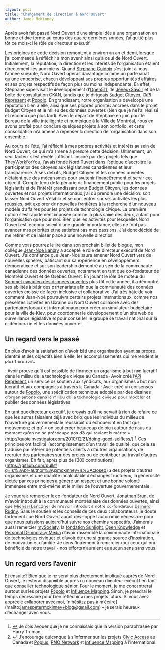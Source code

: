 ```yaml
---
layout: post
title: "Changement de direction à Nord Ouvert"
author: James McKinney
---
```

Après avoir fait passé Nord Ouvert d’une simple idée à une organisation en bonne et due forme au cours des quatre dernières années, j’ai quitté plus tôt ce mois-ci le rôle de directeur exécutif.
 
Les origines de cette décision remontent à environ un an et demi, lorsque j’ai commencé à réfléchir à mon avenir ainsi qu’à celui de Nord Ouvert. Initialement, la réputation, la direction et les intérêts de l’organisation étaient directement liés aux miens. Quand [Stéphane Guidoin](https://twitter.com/hoedic) s’est joint à nous l’année suivante, Nord Ouvert opérait davantage comme un partenariat qu’une entreprise, chacun développant ses propres opportunités d’affaires et ses projets respectifs de façon plus ou moins indépendante. En effet, Stéphane supervisait le développement d’[Open511](http://www.open511.org/), de [JeVeuxSavoir](http://www.opennorth.ca/2015/06/15/je-veux-savoir-the-end-of-a-great-journey.html) et de la boîte de consultation CKAN, tandis que je dirigeais [Budget Citoyen](http://www.budgetcitoyen.com/), l’[API Represent](https://represent.opennorth.ca/) et [Popolo](http://www.popoloproject.com/). En grandissant, notre organisation a développé une réputation bien à elle, ainsi que ses propres priorités ancrées dans le projet Budget Citoyen et le milieu des données ouvertes (bien que je ne l’ai réalisé et reconnu que plus tard). Avec le départ de Stéphane en juin pour le Bureau de la ville intelligente et numérique à la Ville de Montréal, nous en avons profité pour conclure quelques projets à son portfolio, et cette consolidation m’a amené à repenser la direction de l’organisation dans son ensemble.
 
Au cours de l’été, j’ai réfléchi à mes propres activités et intérêts au sein de Nord Ouvert, ce qui m’a amené à prendre cette décision. Ultimement, un seul facteur s’est révélé suffisant. Inspiré par des projets tels que [TheyWorkForYou](http://www.theyworkforyou.com/), j’avais fondé Nord Ouvert dans l’optique d’accroitre la participation des citoyens aux législatures canadiennes et leur transparence. À ses débuts, Budget Citoyen et les données ouvertes n’étaient que des mécanismes pour soutenir financièrement et servir cet objectif. Compte tenu de la pénurie de financement public pour les projets législatifs et de l’intérêt grandissant pour Budget Citoyen, les données ouvertes et nos projets internationaux, j’ai dû prendre une décision: soit laisser Nord Ouvert s’établir et se concentrer sur ses activités les plus réussies, soit explorer de nouvelles frontières à la recherche d’un nouveau modèle d’affaires pour les projets de technologie civique. La première option s’est rapidement imposée comme la plus saine des deux, autant pour l’organisation que pour moi. Bien que les activités pour lesquelles Nord Ouvert est reconnu soient d’une grande importance, elles ne font pas avancer mes priorités et ne satisfont pas mes passions. J’ai donc décidé de me retirer et de laisser place à une nouvelle direction.
 
Comme vous pourrez le lire dans son prochain billet de blogue, mon collègue [Jean-Noé Landry](https://www.linkedin.com/in/jeannoelandry) a accepté le rôle de directeur exécutif de Nord Ouvert. J’ai confiance que Jean-Noé saura amener Nord Ouvert vers de nouvelles sphères, bâtissant sur sa expérience en développement démocratique et sur son leadership démontré au sein de la communauté canadienne des données ouvertes, notamment en tant que co-fondateur de Montréal Ouvert et de Québec Ouvert. En jouant le rôle de moteur du [Sommet canadien des données ouvertes](http://opendatasummit.ca/fr/) plus tôt cette année, il a démontré ses abilités à bâtir des partenariats afin que la communauté des données ouvertes croisse de façon inclusive et collaborative. J’ai très hâte de voir comment Jean-Noé poursuivra certains projets internationaux, comme nos présentes activités en Ukraine où Nord Ouvert collabore avec des partenaires locaux et internationaux pour créer un simulateur budgétaire pour la ville de Kiev, pour coordonner le développement d’un site web de surveillance législative et pour conseiller le groupe de travail national sur la e-démocratie et les données ouvertes.

 
## Un regard vers le passé
 
En plus d’avoir la satisfaction d’avoir bâti une organisation ayant sa propre identité et des objectifs bien à elle, les accomplissements qui me rendent le plus fiers sont:
 
·      Avoir prouvé qu’il est possible de financer un organisme à but non lucratif dans le milieu de la technologie civique au Canada
·    Avoir créé l’[API Represent](https://represent.opennorth.ca/), un service de soutien aux syndicats, aux organismes à but non lucratif et aux compagnies à travers le Canada
·      Avoir créé un consensus autour de [Popolo](http://www.popoloproject.com/), une spécification technique adoptée par des dizaines d’organisations dans le milieu de la technologie civique pour modeler et publier des données législatives
 
En tant que directeur exécutif, je croyais qu’il ne servait à rien de refaire ce que les autres faisaient déjà avec brio; que les individus du milieu de l’ouverture gouvernementale réussiront ou échoueront en tant que mouvement; et qu’ « on peut créer beaucoup de bien autour de nous du moment qu’on ne se préoccupe pas d’à qui revient le mérite » (http://quoteinvestigator.com/2010/12/21/doing-good-selfless/) <sup id="ref-1">[1](#fn-1)</sup>. Ces principes ont facilité l’accomplissement d’un travail de qualité, que cela se traduise par référer de potentiels clients à d’autres organisations, de recruter des partenaires sur des projets ou de contribuer au travail d’autres organismes. En fait, après plus de [300 contributions] (https://github.com/pulls?q=is%3Apr+author%3Ajpmckinney+is%3Aclosed) à des projets d’autres organismes et une quantité incalculable d’échanges fructueux, la générosité dictée par ces principes a généré un respect et une bonne volonté immenses entre moi-même et le milieu de l’ouverture gouvernementale.

Je voudrais remercier le co-fondateur de Nord Ouvert, [Jonathan Brun](https://twitter.com/jonathanbrun), de m’avoir introduit à la communauté montréalaise des données ouvertes, ainsi que [Michael Lenczner](https://twitter.com/mlenc) de m’avoir introduit à notre co-fondateur [Bernard Rudny](https://twitter.com/brudny). Sans le soutien et les conseils de ces deux collaborateurs, je doute fortement que Nord Ouvert aurait développé l’autonomie nécessaire pour que nous puissions aujourd’hui suivre nos chemins respectifs. J’aimerais aussi remercier [mySociety](https://www.mysociety.org/), la [fondation Sunlight](http://sunlightfoundation.com/), [Open Knowledge](https://okfn.org/) et [Personal Democracy Media](https://personaldemocracy.com/) d’avoir rassemblé la communauté internationale de technologies civiques et d’avoir été une si grande source d’inspiration, de motivation et d’amitié. Je tiens finalement à remercier tout ceux qui ont bénéficié de notre travail - nos efforts n’auraient eu aucun sens sans vous.
 
## Un regard vers l’avenir
 
Et ensuite? Bien que je ne serai plus directement impliqué auprès de Nord Ouvert, je resterai disponible auprès du nouveau directeur exécutif en tant que conseiller technologique sénior. Pour le moment, je me concentrerai surtout sur les projets [Popolo](http://www.popoloproject.com/) et [Influence Mapping](http://influencemapping.org/). Sinon, je prendrai le temps nécessaire pour bien réfléchir à mes projets futurs. Si vous avez apprécié collaborer avec moi, [n’hésitez pas à m’écrire] (mailto:jamespetermckinney+blog@gmail.com) – je serais heureux d’échanger avec vous.
 
----
 
1. <a name="fn-1" href="#ref-1">↩</a> Je dois avouer que je ne connaissais que la version paraphrasée par Harry Truman.
2. <a name="fn-2" href="#ref-2">↩</a> J’encourage quiconque à s’informer sur les projets [Civic Access](http://lists.pwd.ca/mailman/listinfo/civicaccess-discuss) au Canada et [Poplus](https://groups.google.com/forum/#!forum/poplus), [PMO Network](https://groups.google.com/forum/#!forum/pmo-network) et [Influence Mapping](https://groups.google.com/forum/#!forum/influencemapping) à l’international.
